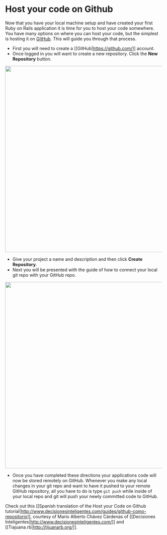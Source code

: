 
# Host your code on Github

Now that you have your local machine setup and have created your first Ruby on Rails application it is time for you to host your code somewhere. You have many options on where you can host your code, but the simplest is hosting it on [GitHub](http://www.github.com). This will guide you through that process.

  -  First you will need to create a [[GitHub|https://github.com/]] account.
  -  Once logged in you will want to create a new repository. Click the **New Repository** button.

<img src="images/new_repository.jpg" width="600" />

  -  Give your project a name and description and then click **Create Repository**.
  -  Next you will be presented with the guide of how to connect your local git repo with your GitHub repo.
  
<img src="images/github-repo-guide.jpg" width="600" />

  -  Once you have completed these directions your applications code will now be stored remotely on GitHub. Whenever you make any local changes in your git repo and want to have it pushed to your remote GitHub repository, all you have to do is type `git push` while inside of your local repo and git will push your newly committed code to GitHub.

Check out this [[Spanish translation of the Host your Code on Github tutorial|http://www.decisionesinteligentes.com/guides/github-como-repositorio]], courtesy of Mario Alberto Chávez Cárdenas of [[Decisiones Inteligentes|http://www.decisionesinteligentes.com/]] and [[Tiajuana.rb|http://tijuanarb.org/]].
